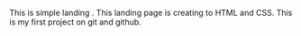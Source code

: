 This is simple landing .
This landing page is creating to HTML and CSS.
This is my first project on git and github.
